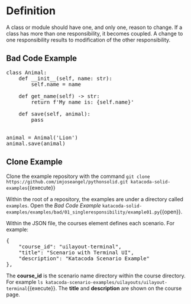 # Definition

A class or module should have one, and only one, reason to change. If a class has more than one responsibility, it becomes coupled. A change to one responsibility results to modification of the other responsibility.

## Bad Code Example

<pre class="file">
class Animal:
    def __init__(self, name: str):
        self.name = name

    def get_name(self) -> str:
        return f'My name is: {self.name}'

    def save(self, animal):
        pass


animal = Animal('Lion')
animal.save(animal)
</pre>

## Clone Example

Clone the example repository with the command `git clone https://github.com/imjoseangel/pythonsolid.git katacoda-solid-examples`{{execute}}

Within the root of a repository, the examples are under a directory called `examples`. Open the *Bad Code Example* `katacoda-solid-examples/examples/bad/01_singleresponsibility/example01.py`{{open}}.

Within the JSON file, the courses element defines each scenario. For example:

<pre class="file">
{
    "course_id": "uilayout-terminal",
    "title": "Scenario with Terminal UI",
    "description": "Katacoda Scenario Example"
},
</pre>

The **course_id** is the scenario name directory within the course directory. For example `ls katacoda-scenario-examples/uilayouts/uilayout-terminal`{{execute}}. The **title** and **description** are shown on the course page.
